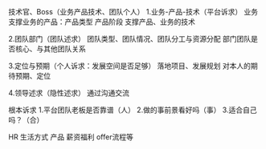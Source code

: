 技术官、Boss（业务产品技术、团队个人）
1.业务-产品-技术（平台诉求）
业务
支撑业务的产品：产品类型 产品阶段
支撑产品、业务的技术

2.团队部门（团队述求）
团队类型、团队情况、团队分工与资源分配
部门团队是否核心、与其他团队关系

3.定位与预期（个人诉求：发展空间是否足够）
落地项目、发展规划
对本人的期待预期、定位

4.领导述求（隐性述求）
通过沟通交流



根本诉求
1.平台团队老板是否靠谱（人）
2.做的事前景看好吗（事）
3.适合自己吗？（合）



HR
生活方式
产品
薪资福利
offer流程等




